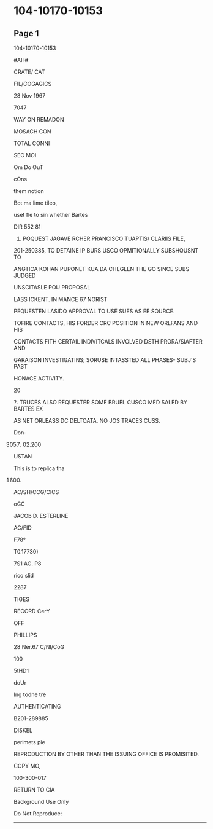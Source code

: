 # 104-10170-10153

## Page 1

104-10170-10153

#AH#

CRATE/ CAT

FIL/COGAGICS

28 Nov 1967

7047

WAY ON REMADON

MOSACH CON

TOTAL CONNI

SEC MOI

Om Do OuT

cOns

them notion

Bot ma lime tileo,

uset fle to sin whether Bartes

DIR 552 81

1. POQUEST JAGAVE RCHER PRANCISCO TUAPTIS/ CLARIIS FILE,

201-250385, TO DETAINE IP BURS USCO OPMITIONALLY SUBSHQUSNT TO

ANGTICA KOHAN PUPONET KUA DA CHEGLEN THE GO SINCE SUBS JUDGED

UNSCITASLE POU PROPOSAL

LASS ICKENT. IN MANCE 67 NORIST

PEQUESTEN LASIDO APPROVAL TO USE SUES AS EE SOURCE.

TOFIRE CONTACTS, HIS FORDER CRC POSITION IN NEW ORLFANS AND HIS

CONTACTS FITH CERTAIL INDIVITCALS INVOLVED DSTH PRORA/SIAFTER AND

GARAISON INVESTIGATINS; SORUSE INTASSTED ALL PHASES- SUBJ'S PAST

HONACE ACTIVITY.

20

?. TRUCES ALSO REQUESTER SOME BRUEL CUSCO MED SALED BY BARTES EX

AS NET ORLEASS DC DELTOATA. NO JOS TRACES CUSS.

Don-

3057. 02.200

USTAN

This is to replica tha

1600)

AC/SH/CCG/CICS

oGC

JACOb D. ESTERLINE

AC/FID

F78°

T0.17730)

7S1 AG. P8

rico slid

2287

TIGES

RECORD CerY

OFF

PHILLIPS

28 Ner.67 C/NI/CoG

100

5tHD1

doUr

Ing todne tre

AUTHENTICATING

B201-289885

DISKEL

perimets pie

REPRODUCTION BY OTHER THAN THE ISSUING OFFICE IS PROMISITED.

COPY MO,

100-300-017

RETURN TO CIA

Background Use Only

Do Not Reproduce:

---

